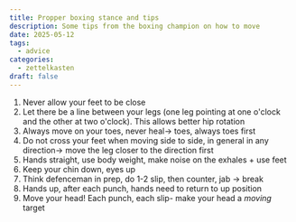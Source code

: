 ```yaml
---
title: Propper boxing stance and tips
description: Some tips from the boxing champion on how to move
date: 2025-05-12
tags:
  - advice
categories:
  - zettelkasten
draft: false
---
```

1. Never allow your feet to be close
2. Let there be a line between your legs (one leg pointing at one o'clock and the other at two o'clock). This allows better hip rotation
3. Always move on your toes, never heal-> toes, always toes first
4. Do not cross your feet when moving side to side, in general in any direction-> move the leg closer to the direction first
5. Hands straight, use body weight, make noise on the exhales + use feet
6. Keep your chin down, eyes up
7. Think defenceman in prep, do 1-2 slip, then counter, jab -> break
8. Hands up, after each punch, hands need to return to up position
9. Move your head! Each punch, each slip- make your head a *moving* target 